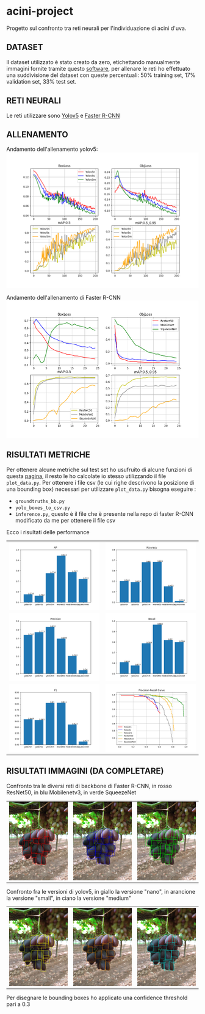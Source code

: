 # acini-project

Progetto sul confronto tra reti neurali per l'individuazione di acini d'uva.
## DATASET

Il dataset utilizzato è stato creato da zero, etichettando manualmente immagini fornite tramite questo [software](https://github.com/heartexlabs/labelImg), per allenare le reti ho effettuato una suddivisione del dataset con queste percentuali: 50% training set, 17% validation set, 33% test set.

## RETI NEURALI

Le reti utilizzare sono [Yolov5](https://github.com/ultralytics/yolov5) e [Faster R-CNN](https://github.com/sovit-123/fasterrcnn-pytorch-training-pipeline) 

## ALLENAMENTO

Andamento dell'allenamento yolov5:
![](https://github.com/Alex-Tommy/acini-project/blob/main/repo-images/yolo_differences.png)

Andamento dell'allenamento di Faster R-CNN
![](https://github.com/Alex-Tommy/acini-project/blob/main/repo-images/faster_differences.png)

## RISULTATI METRICHE

Per ottenere alcune metriche sul test set ho usufruito di alcune funzioni di questa [pagina](https://github.com/rafaelpadilla/review_object_detection_metrics), il resto le ho calcolate io stesso utilizzando il file `plot_data.py`. Per ottenere i file csv (le cui righe descrivono la posizione di una bounding box) necessari per utilizzare `plot_data.py` bisogna eseguire :
- `groundtruths_bb.py`
- `yolo_boxes_to_csv.py`
- `inference.py`, questo è il file che è presente nella repo di faster R-CNN modificato da me per ottenere il file csv

Ecco i risultati delle performance

<table cellspacing="2" cellpadding="2" width="1200" border="0">
<tbody>
<tr>
<td valign="center" width="400"><img src="repo-images/AP.png"></td>
<td valign="center" width="400"><img src="repo-images/Accuracy.png"></td>
</tr>
<tr>
<td valign="center" width="400"><img src="repo-images/Precision.png"></td>
<td valign="center" width="400"><img src="repo-images/Recall.png"></td>
</tr>
<tr>
<td valign="center" width="400"><img src="repo-images/F1.png"></td>
<td valign="center" width="400"><img src="repo-images/pr_curve.png"></td>
</tr>
</tbody>
</table>

## RISULTATI IMMAGINI (DA COMPLETARE)

Confronto tra le diversi reti di backbone di Faster R-CNN, in rosso ResNet50, in blu Mobilenetv3, in verde SqueezeNet

<table cellspacing="3" cellpadding="3" width="900" border="0">
<tbody>
<tr>
<td valign="center" width="300"><img src="repo-images/detected_resnet.jpg"></td>
<td valign="center" width="300"><img src="repo-images/detected_mobilenet.jpg"></td>
<td valign="center" width="300"><img src="repo-images/detected_squeezenet.jpg"></td>
</tr>
</tbody>
</table>

Confronto fra le versioni di yolov5, in giallo la versione "nano", in arancione la versione "small", in ciano la versione "medium"

<table cellspacing="3" cellpadding="3" width="900" border="0">
<tbody>
<tr>
<td valign="center" width="300"><img src="repo-images/detected_yolov5n.jpg"></td>
<td valign="center" width="300"><img src="repo-images/detected_yolov5s.jpg"></td>
<td valign="center" width="300"><img src="repo-images/detected_yolov5m.jpg"></td>
</tr>
</tbody>
</table>

Per disegnare le bounding boxes ho applicato una confidence threshold pari a 0.3


